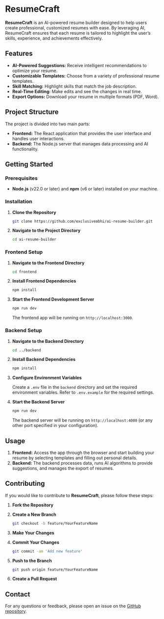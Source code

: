 # ResumeCraft

**ResumeCraft** is an AI-powered resume builder designed to help users create professional, customized resumes with ease. By leveraging AI, ResumeCraft ensures that each resume is tailored to highlight the user’s skills, experience, and achievements effectively.

## Features

- **AI-Powered Suggestions:** Receive intelligent recommendations to optimize your resume.
- **Customizable Templates:** Choose from a variety of professional resume templates.
- **Skill Matching:** Highlight skills that match the job description.
- **Real-Time Editing:** Make edits and see the changes in real time.
- **Export Options:** Download your resume in multiple formats (PDF, Word).

## Project Structure

The project is divided into two main parts:

- **Frontend:** The React application that provides the user interface and handles user interactions.
- **Backend:** The Node.js server that manages data processing and AI functionality.

## Getting Started

### Prerequisites

- **Node.js** (v22.0 or later) and **npm** (v6 or later) installed on your machine.

### Installation

1. **Clone the Repository**

   ```bash
   git clone https://github.com/exclusiveabhi/ai-resume-builder.git
   ```

2. **Navigate to the Project Directory**

   ```bash
   cd ai-resume-builder
   ```

### Frontend Setup

1. **Navigate to the Frontend Directory**

   ```bash
   cd frontend
   ```

2. **Install Frontend Dependencies**

   ```bash
   npm install
   ```

3. **Start the Frontend Development Server**

   ```bash
   npm run dev
   ```

   The frontend app will be running on `http://localhost:3000`.

### Backend Setup

1. **Navigate to the Backend Directory**

   ```bash
   cd ../backend
   ```

2. **Install Backend Dependencies**

   ```bash
   npm install
   ```

3. **Configure Environment Variables**

   Create a `.env` file in the `backend` directory and set the required environment variables. Refer to `.env.example` for the required settings.

4. **Start the Backend Server**

   ```bash
   npm run dev
   ```

   The backend server will be running on `http://localhost:4000` (or any other port specified in your configuration).

## Usage

1. **Frontend:** Access the app through the browser and start building your resume by selecting templates and filling out personal details.
2. **Backend:** The backend processes data, runs AI algorithms to provide suggestions, and manages the export of resumes.

## Contributing

If you would like to contribute to **ResumeCraft**, please follow these steps:

1. **Fork the Repository**
2. **Create a New Branch**

   ```bash
   git checkout -b feature/YourFeatureName
   ```

3. **Make Your Changes**
4. **Commit Your Changes**

   ```bash
   git commit -am 'Add new feature'
   ```

5. **Push to the Branch**

   ```bash
   git push origin feature/YourFeatureName
   ```

6. **Create a Pull Request**

## Contact

For any questions or feedback, please open an issue on the [GitHub repository](https://github.com/exclusiveabhi/ai-resume-builder.git).